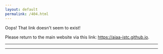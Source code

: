```yaml
---
layout: default
permalink: /404.html
---
```


Oops! That link doesn't seem to exist!

Please return to the main website via this link: <a href="https://aiaa-istc.github.io">https://aiaa-istc.github.io</a>.


* * *
* * *

<!-- --end-of-page-- -->
